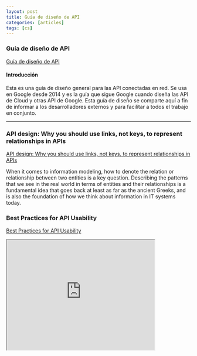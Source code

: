 ```yaml
---
layout: post
title: Guía de diseño de API
categories: [articles]
tags: [cs]
---
```


<!--more-->

### Guía de diseño de API

[Guía de diseño de API](https://cloud.google.com/apis/design/)

#### Introducción

Esta es una guía de diseño general para las API conectadas en red. Se usa en Google desde 2014 y es la guía que sigue Google cuando diseña las API de Cloud y otras API de Google. Esta guía de diseño se comparte aquí a fin de informar a los desarrolladores externos y para facilitar a todos el trabajo en conjunto.

---

### API design: Why you should use links, not keys, to represent relationships in APIs
[API design: Why you should use links, not keys, to represent relationships in APIs](https://cloud.google.com/blog/products/application-development/api-design-why-you-should-use-links-not-keys-to-represent-relationships-in-apis)

When it comes to information modeling, how to denote the relation or relationship between two entities is a key question. Describing the patterns that we see in the real world in terms of entities and their relationships is a fundamental idea that goes back at least as far as the ancient Greeks, and is also the foundation of how we think about information in IT systems today.

### Best Practices for API Usability
[Best Practices for API Usability](https://www.youtube.com/watch?v=u4jcElD_8y4)

<iframe width="80%" height="300px"
src="https://www.youtube.com/embed/u4jcElD_8y4">
</iframe>
